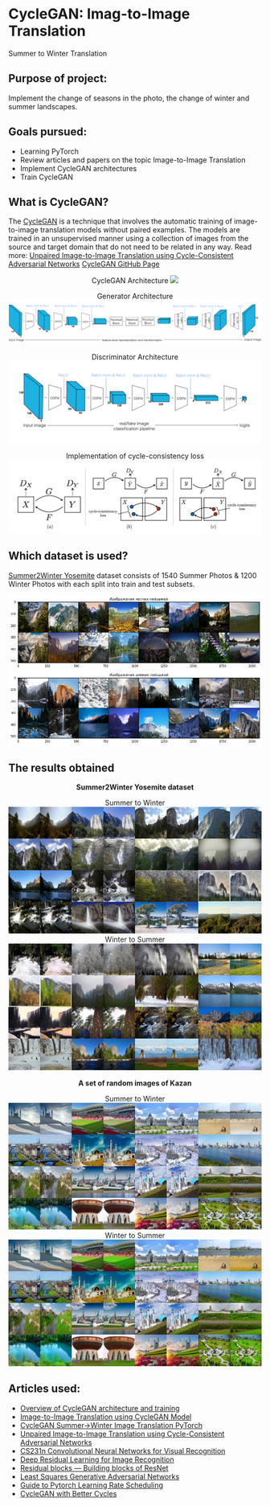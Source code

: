 # CycleGAN: Imag-to-Image Translation
Summer to Winter Translation

## Purpose of project: 
   Implement the change of seasons in the photo, the change of winter and summer landscapes.

## Goals pursued:
  * Learning PyTorch
  * Review articles and papers on the topic Image-to-Image Translation
  * Implement CycleGAN architectures
  * Train CycleGAN

## What is CycleGAN?
The [CycleGAN](https://machinelearningmastery.com/what-is-cyclegan/#:~:text=The%20CycleGAN%20is%20a%20technique,be%20related%20in%20any%20way.) is a technique that involves the automatic training of image-to-image translation models without paired examples. The models are trained in an unsupervised manner using a collection of images from the source and target domain that do not need to be related in any way. Read more: [Unpaired Image-to-Image Translation using Cycle-Consistent Adversarial Networks](https://junyanz.github.io/CycleGAN/) [CycleGAN GitHub Page](https://github.com/junyanz/CycleGAN)

<div align='center'>
  
  CycleGAN Architecture
  ![](https://raw.githubusercontent.com/yunjey/mnist-svhn-transfer/master/gif/cyclegan.png)
</div>

<div align='center'>
  
  Generator Architecture
  ![](https://raw.githubusercontent.com/vjrahil/CycleGAN-in-Pytorch/cbe44b5097cfd876f299e31abfe98d8d578760cb/notebook_images/cyclegan_generator_ex.png)
</div>
  
<div align='center'>
  
  Discriminator Architecture
![](https://raw.githubusercontent.com/vjrahil/CycleGAN-in-Pytorch/cbe44b5097cfd876f299e31abfe98d8d578760cb/notebook_images/discriminator_layers.png)
</div>

<div align='center'>
  
  Implementation of cycle-consistency loss
![](https://github.com/vjrahil/CycleGAN-in-Pytorch/raw/cbe44b5097cfd876f299e31abfe98d8d578760cb/notebook_images/CycleGAN_loss.png)
</div>

## Which dataset is used?
[Summer2Winter Yosemite](https://www.kaggle.com/balraj98/summer2winter-yosemite/version/1) dataset consists of 1540 Summer Photos & 1200 Winter Photos with each split into train and test subsets.

![](https://github.com/alfir-v10/CycleGANImageToImageTranslation/blob/main/best%20results/summer.png?raw=true)
![](https://github.com/alfir-v10/CycleGANImageToImageTranslation/blob/main/best%20results/winter.png?raw=true)

## The results obtained

<div align='center'>

  <b>Summer2Winter Yosemite dataset</b>
  
  Summer to Winter
![](https://github.com/alfir-v10/CycleGANImageToImageTranslation/blob/main/best%20results/sample-004700-X-Y.png?raw=true)
  Winter to Summer
![](https://github.com/alfir-v10/CycleGANImageToImageTranslation/blob/main/best%20results/sample-004700-Y-X.png?raw=true)
  
  <b>A set of random images of Kazan</b>
  
  Summer to Winter
![](https://github.com/alfir-v10/CycleGANImageToImageTranslation/blob/main/best%20results/kazan-sample-004700-X-Y.png?raw=true)
  Winter to Summer
![](https://github.com/alfir-v10/CycleGANImageToImageTranslation/blob/main/best%20results/kazan-sample-004700-Y-X.png?raw=true)

</div>

## Articles used:
* [Overview of CycleGAN architecture and training](https://towardsdatascience.com/overview-of-cyclegan-architecture-and-training-afee31612a2f)
* [Image-to-Image Translation using CycleGAN Model](https://towardsdatascience.com/image-to-image-translation-using-cyclegan-model-d58cfff04755)
* [CycleGAN Summer->Winter Image Translation PyTorch](https://www.kaggle.com/balraj98/cyclegan-summer-winter-image-translation-pytorch)
* [Unpaired Image-to-Image Translation using Cycle-Consistent Adversarial Networks](https://arxiv.org/pdf/1703.10593.pdf)
* [CS231n Convolutional Neural Networks for Visual Recognition](https://cs231n.github.io/convolutional-networks/#conv)
* [Deep Residual Learning for Image Recognition](https://arxiv.org/pdf/1512.03385.pdf)
* [Residual blocks — Building blocks of ResNet](https://towardsdatascience.com/residual-blocks-building-blocks-of-resnet-fd90ca15d6ec)
* [Least Squares Generative Adversarial Networks](https://arxiv.org/pdf/1611.04076.pdf)
* [Guide to Pytorch Learning Rate Scheduling](https://www.kaggle.com/isbhargav/guide-to-pytorch-learning-rate-scheduling)
* [CycleGAN with Better Cycles](https://ssnl.github.io/better_cycles/report.pdf)
